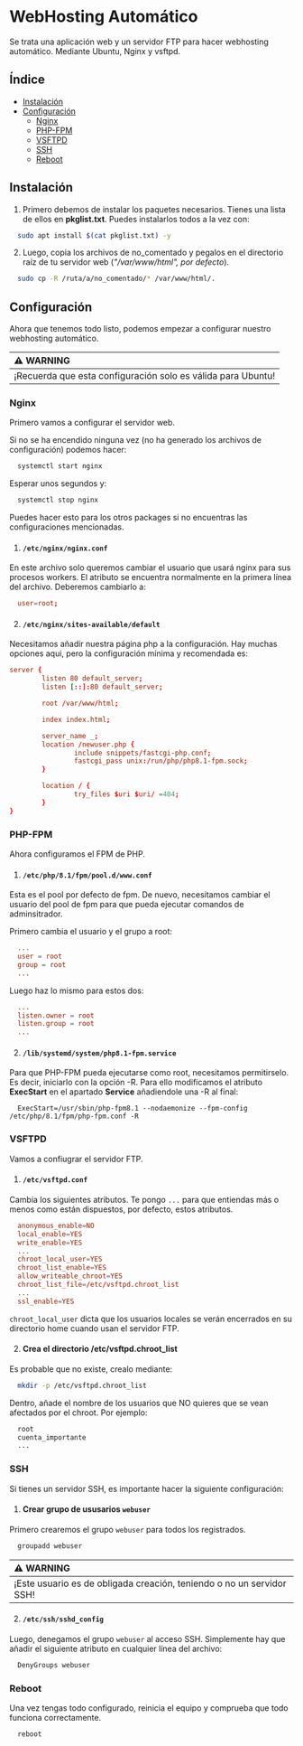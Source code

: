 # WebHosting Automático

Se trata una aplicación web y un servidor FTP para hacer webhosting automático. Mediante Ubuntu, Nginx y vsftpd.

## Índice

- [Instalación](#instalación)
- [Configuración](#configuración)
  - [Nginx](#nginx)
  - [PHP-FPM](#php-fpm)
  - [VSFTPD](#vsftpd)
  - [SSH](#ssh)
  - [Reboot](#reboot)

## Instalación

1. Primero debemos de instalar los paquetes necesarios. Tienes una lista de ellos en **pkglist.txt**. Puedes instalarlos todos a la vez con:

```bash
  sudo apt install $(cat pkglist.txt) -y
```

2. Luego, copia los archivos de no_comentado y pegalos en el directorio raíz de tu servidor web (_"/var/www/html", por defecto_).

```bash
  sudo cp -R /ruta/a/no_comentado/* /var/www/html/.
```

## Configuración

Ahora que tenemos todo listo, podemos empezar a configurar nuestro webhosting automático.

| :warning: WARNING                                            |
| :----------------------------------------------------------- |
| ¡Recuerda que esta configuración solo es válida para Ubuntu! |

### Nginx

Primero vamos a configurar el servidor web.

Si no se ha encendido ninguna vez (no ha generado los archivos de configuración) podemos hacer:

```bash
  systemctl start nginx
```

Esperar unos segundos y:

```bash
  systemctl stop nginx
```

Puedes hacer esto para los otros packages si no encuentras las configuraciones mencionadas.

1. #### `/etc/nginx/nginx.conf`

En este archivo solo queremos cambiar el usuario que usará nginx para sus procesos workers. El atributo se encuentra normalmente en la primera línea del archivo. Deberemos cambiarlo a:

```conf
  user=root;
```

2. #### `/etc/nginx/sites-available/default`

Necesitamos añadir nuestra página php a la configuración. Hay muchas opciones aqui, pero la configuración mínima y recomendada es:

```conf
server {
        listen 80 default_server;
        listen [::]:80 default_server;

        root /var/www/html;

        index index.html;

        server_name _;
        location /newuser.php {
                include snippets/fastcgi-php.conf;
                fastcgi_pass unix:/run/php/php8.1-fpm.sock;
        }

        location / {
                try_files $uri $uri/ =404;
        }
}
```

### PHP-FPM

Ahora configuramos el FPM de PHP.

1. #### `/etc/php/8.1/fpm/pool.d/www.conf`

Esta es el pool por defecto de fpm. De nuevo, necesitamos cambiar el usuario del pool de fpm para que pueda ejecutar comandos de adminsitrador.

Primero cambia el usuario y el grupo a root:

```conf
  ...
  user = root
  group = root
  ...
```

Luego haz lo mismo para estos dos:

```conf
  ...
  listen.owner = root
  listen.group = root
  ...
```

2. #### `/lib/systemd/system/php8.1-fpm.service`

Para que PHP-FPM pueda ejecutarse como root, necesitamos permitirselo. Es decir, iniciarlo con la opción -R. Para ello modificamos el atributo **ExecStart** en el apartado **Service** añadiendole una -R al final:

```service
  ExecStart=/usr/sbin/php-fpm8.1 --nodaemonize --fpm-config /etc/php/8.1/fpm/php-fpm.conf -R
```

### VSFTPD

Vamos a confiugrar el servidor FTP.

1. #### `/etc/vsftpd.conf`

Cambia los siguientes atributos. Te pongo `...` para que entiendas más o menos como están dispuestos, por defecto, estos atributos.

```conf
  anonymous_enable=NO
  local_enable=YES
  write_enable=YES
  ...
  chroot_local_user=YES
  chroot_list_enable=YES
  allow_writeable_chroot=YES
  chroot_list_file=/etc/vsftpd.chroot_list
  ...
  ssl_enable=YES
```

`chroot_local_user` dicta que los usuarios locales se verán encerrados en su directorio home cuando usan el servidor FTP.

2. #### Crea el directorio /etc/vsftpd.chroot_list

Es probable que no existe, crealo mediante:

```bash
  mkdir -p /etc/vsftpd.chroot_list
```

Dentro, añade el nombre de los usuarios que NO quieres que se vean afectados por el chroot.
Por ejemplo:

```txt
  root
  cuenta_importante
  ...
```

### SSH

Si tienes un servidor SSH, es importante hacer la siguiente configuración:

1. #### Crear grupo de ususarios `webuser`

Primero crearemos el grupo `webuser` para todos los registrados.

```bash
  groupadd webuser
```

| :warning: WARNING                                                     |
| :-------------------------------------------------------------------- |
| ¡Este usuario es de obligada creación, teniendo o no un servidor SSH! |

2. #### `/etc/ssh/sshd_config`

Luego, denegamos el grupo `webuser` al acceso SSH. Simplemente hay que añadir el siguiente atributo en cualquier línea del archivo:

```txt
  DenyGroups webuser
```

### Reboot

Una vez tengas todo configurado, reinicia el equipo y comprueba que todo funciona correctamente.

```bash
  reboot
```
